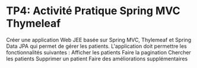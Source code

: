 # TP4: Activité Pratique Spring MVC Thymeleaf
Créer une application Web JEE basée sur Spring MVC, Thylemeaf et Spring Data JPA qui permet de gérer les patients. L'application doit permettre les fonctionnalités suivantes :
Afficher les patients
Faire la pagination
Chercher les patients
Supprimer un patient
Faire des améliorations supplémentaires
